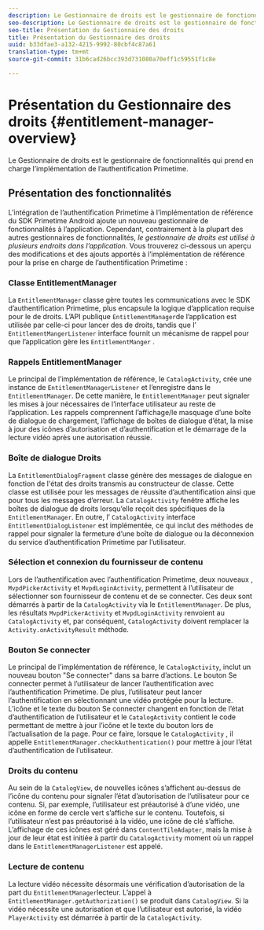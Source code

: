 ```yaml
---
description: Le Gestionnaire de droits est le gestionnaire de fonctionnalités qui prend en charge l’implémentation de l’authentification Primetime.
seo-description: Le Gestionnaire de droits est le gestionnaire de fonctionnalités qui prend en charge l’implémentation de l’authentification Primetime.
seo-title: Présentation du Gestionnaire des droits
title: Présentation du Gestionnaire des droits
uuid: b33dfae3-a132-4215-9992-80cbf4c87a61
translation-type: tm+mt
source-git-commit: 31b6cad26bcc393d731080a70eff1c59551f1c8e

---
```



# Présentation du Gestionnaire des droits {#entitlement-manager-overview}

Le Gestionnaire de droits est le gestionnaire de fonctionnalités qui prend en charge l’implémentation de l’authentification Primetime.

## Présentation des fonctionnalités

L’intégration de l’authentification Primetime à l’implémentation de référence du SDK Primetime Android ajoute un nouveau gestionnaire de fonctionnalités à l’application. Cependant, contrairement à la plupart des autres gestionnaires de fonctionnalités, *le gestionnaire de droits est utilisé à plusieurs endroits dans l’application*. Vous trouverez ci-dessous un aperçu des modifications et des ajouts apportés à l’implémentation de référence pour la prise en charge de l’authentification Primetime :

### Classe EntitlementManager

La `EntitlementManager` classe gère toutes les communications avec le SDK d’authentification Primetime, plus encapsule la logique d’application requise pour le  de droits. L’API publique `EntitlementManager`de l’application est utilisée par celle-ci pour lancer des  de droits, tandis que l’ `EntitlementMangerListener` interface fournit un mécanisme de rappel pour que l’application gère les  `EntitlementManger` .

### Rappels EntitlementManager

Le principal  de l’implémentation de référence, le `CatalogActivity`, crée une instance de `EntitlementManagerListener` et l’enregistre dans le `EntitlementManager`. De cette manière, le `EntitlementManager` peut signaler les mises à jour nécessaires de l’interface utilisateur au reste de l’application. Les rappels comprennent l’affichage/le masquage d’une boîte de dialogue de chargement, l’affichage de boîtes de dialogue d’état, la mise à jour des icônes d’autorisation et d’authentification et le démarrage de la lecture vidéo après une autorisation réussie.

### Boîte de dialogue Droits

La `EntitlementDialogFragment` classe génère des messages de dialogue en fonction de l&#39;état des droits transmis au constructeur de classe. Cette classe est utilisée pour les messages de réussite d’authentification ainsi que pour tous les messages d’erreur. La `CatalogActivity` fenêtre affiche les boîtes de dialogue de droits lorsqu’elle reçoit des  spécifiques de la `EntitlementManager`. En outre, l’ `CatalogActivity` interface `EntitlementDialogListener` est implémentée, ce qui inclut des méthodes de rappel pour signaler la fermeture d’une boîte de dialogue ou la déconnexion du service d’authentification Primetime par l’utilisateur.

### Sélection et connexion du fournisseur de contenu

Lors de l’authentification avec l’authentification Primetime, deux nouveaux , `MvpdPickerActivity` et `MvpdLoginActivity`, permettent à l’utilisateur de sélectionner son fournisseur de contenu et de se connecter. Ces deux   sont démarrés à partir de la `CatalogActivity` via le `EntitlementManager`. De plus, les résultats `MvpdPickerActivity` et `MvpdLoginActivity` renvoient au `CatalogActivity` et, par conséquent, `CatalogActivity` doivent remplacer la `Activity.onActivityResult` méthode.

### Bouton Se connecter

Le principal  de l’implémentation de référence, le `CatalogActivity`, inclut un nouveau bouton &quot;Se connecter&quot; dans sa barre d’actions. Le bouton Se connecter permet à l’utilisateur de lancer l’authentification avec l’authentification Primetime. De plus, l’utilisateur peut lancer l’authentification en sélectionnant une vidéo protégée pour la lecture. L’icône et le texte du bouton Se connecter changent en fonction de l’état d’authentification de l’utilisateur et le `CatalogActivity` contient le code permettant de mettre à jour l’icône et le texte du bouton lors de l’actualisation de la page. Pour ce faire, lorsque le `CatalogActivity` , il appelle `EntitlementManager.checkAuthentication()` pour mettre à jour l’état d’authentification de l’utilisateur.

### Droits du contenu

Au sein de la `CatalogView`, de nouvelles icônes s’affichent au-dessus de l’icône du contenu pour signaler l’état d’autorisation de l’utilisateur pour ce contenu. Si, par exemple, l’utilisateur est préautorisé à d’une vidéo, une icône en forme de cercle vert s’affiche sur le contenu. Toutefois, si l’utilisateur n’est pas préautorisé à  la vidéo, une icône de clé s’affiche. L’affichage de ces icônes est géré dans `ContentTileAdapter`, mais la mise à jour de leur état est initiée à partir du `CatalogActivity` moment où un rappel dans le `EntitlementManagerListener` est appelé.

### Lecture de contenu

La lecture vidéo nécessite désormais une vérification d’autorisation de la part du `EntitlementManager`lecteur. L’appel à `EntitlementManager.getAuthorization()` se produit dans `CatalogView`. Si la vidéo nécessite une autorisation et que l’utilisateur est autorisé, la vidéo `PlayerActivity` est démarrée à partir de la `CatalogActivity`.

